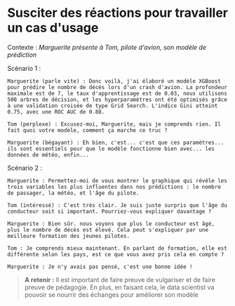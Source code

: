 # Susciter des réactions pour travailler un cas d'usage

Contexte : *Marguerite présente à Tom, pilote d'avion, son modèle de prédiction*

Scénario 1 :

    Marguerite (parle vite) : Donc voilà, j'ai élaboré un modèle XGBoost pour prédire le nombre de décès lors d'un crash d'avion. La profondeur maximale est de 7, le taux d'apprentissage est de 0.03, nous utilisons 500 arbres de décision, et les hyperparamètres ont été optimisés grâce à une validation croisée de type Grid Search. L'indice Gini atteint 0.75, avec une ROC AUC de 0.88.

    Tom (perplexe) : Excusez-moi, Marguerite, mais je comprends rien. Il fait quoi votre modèle, comment ça marche ce truc ?

    Marguerite (bégayant) : Eh bien, c'est... c'est que ces paramètres... ils sont essentiels pour que le modèle fonctionne bien avec... les données de météo, enfin...

Scénario 2 :

    Marguerite : Permettez-moi de vous montrer le graphique qui révèle les trois variables les plus influentes dans nos prédictions : le nombre de passager, la météo, et l'âge du pilote.

    Tom (intéressé) : C'est très clair. Je suis juste surpris que l'âge du conducteur soit si important. Pourriez-vous expliquer davantage ?

    Marguerite : Bien sûr. nous voyons que plus le conducteur est âgé, plus le nombre de décès est élevé. Cela peut s'expliquer par une meilleure formation des jeunes pilotes. 

    Tom : Je comprends mieux maintenant. En parlant de formation, elle est différente selon les pays, est ce que vous avez pris cela en compte ?

    Marguerite : Je n'y avais pas pensé, c'est une bonne idée !

> **A retenir :** Il est important de faire preuve de vulgariser et de faire preuve de pédagogie. En plus,
en faisant cela, le data scientist va pouvoir se nourrir des échanges pour améliorer son modèle
